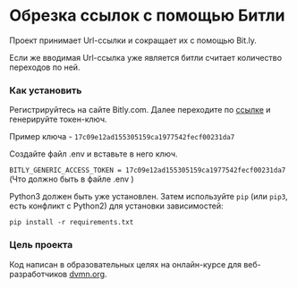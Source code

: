 # Обрезка ссылок с помощью Битли

Проект принимает Url-ссылки и сокращает их с помощью Bit.ly.

Если же вводимая Url-ссылка уже является битли считает количество переходов по ней.

### Как установить

Регистрируйтесь на сайте Bitly.com. 
Далее переходите по [ссылке](https://app.bitly.com/settings/api/) и генерируйте токен-ключ.

Пример ключа - `17c09e12ad155305159ca1977542fecf00231da7`

Создайте файл .env и вставьте в него ключ.

`BITLY_GENERIC_ACCESS_TOKEN = 17c09e12ad155305159ca1977542fecf00231da7` 
(Что должно быть в файле .env )

Python3 должен быть уже установлен. 
Затем используйте `pip` (или `pip3`, есть конфликт с Python2) для установки зависимостей:
```
pip install -r requirements.txt
```

### Цель проекта

Код написан в образовательных целях на онлайн-курсе для веб-разработчиков [dvmn.org](https://dvmn.org/).
